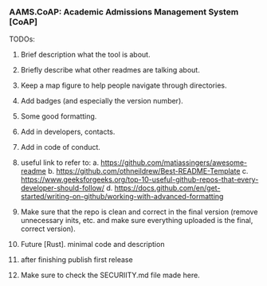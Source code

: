 ### AAMS.CoAP: Academic Admissions Management System [CoAP]

TODOs:

1. Brief description what the tool is about.

2. Briefly describe what other readmes are talking about.

3. Keep a map figure to help people navigate through directories.

4. Add badges (and especially the version number).

5. Some good formatting.

6. Add in developers, contacts.

7. Add in code of conduct.

8. useful link to refer to: 
  a. https://github.com/matiassingers/awesome-readme
  b. https://github.com/othneildrew/Best-README-Template
  c. https://www.geeksforgeeks.org/top-10-useful-github-repos-that-every-developer-should-follow/
  d. https://docs.github.com/en/get-started/writing-on-github/working-with-advanced-formatting
  
9. Make sure that the repo is clean and correct in the final version (remove unnecessary inits, etc. and make sure everything uploaded is the final, correct version).

10. Future [Rust]. minimal code and description

11. after finishing publish first release

12. Make sure to check the SECURIITY.md file made here.